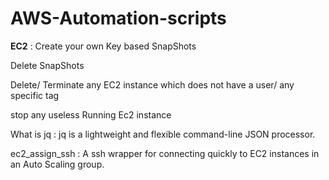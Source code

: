 # AWS-Automation-scripts

**EC2** :
Create your own Key based SnapShots

Delete SnapShots

Delete/ Terminate any EC2 instance which does not have a user/ any specific tag

stop any useless Running Ec2 instance

What is jq : jq is a lightweight and flexible command-line JSON processor.

ec2_assign_ssh : A ssh wrapper for connecting quickly to EC2 instances in an Auto Scaling group.
